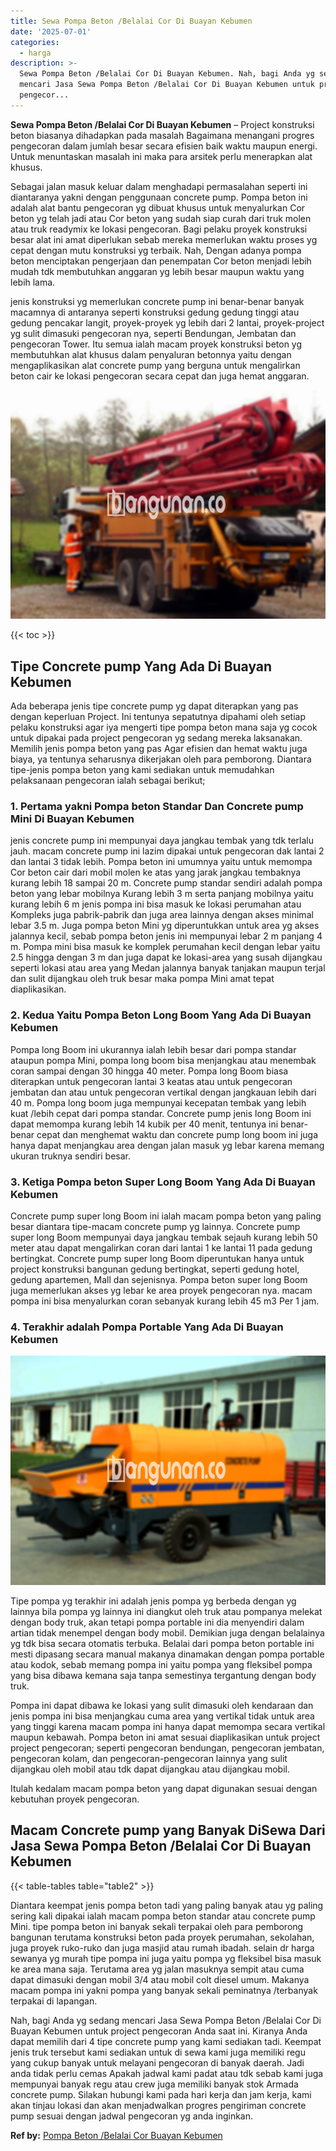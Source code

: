 ```yaml
---
title: Sewa Pompa Beton /Belalai Cor Di Buayan Kebumen
date: '2025-07-01'
categories:
  - harga
description: >-
  Sewa Pompa Beton /Belalai Cor Di Buayan Kebumen. Nah, bagi Anda yg sedang
  mencari Jasa Sewa Pompa Beton /Belalai Cor Di Buayan Kebumen untuk project
  pengecor...
---
```


**Sewa Pompa Beton /Belalai Cor Di Buayan Kebumen** – Project konstruksi beton biasanya dihadapkan pada masalah Bagaimana menangani progres pengecoran dalam jumlah besar secara efisien baik waktu maupun energi. Untuk menuntaskan masalah ini maka para arsitek perlu menerapkan alat khusus.

Sebagai jalan masuk keluar dalam menghadapi permasalahan seperti ini diantaranya yakni dengan penggunaan concrete pump. Pompa beton ini adalah alat bantu pengecoran yg dibuat khusus untuk menyalurkan Cor beton yg telah jadi atau Cor beton yang sudah siap curah dari truk molen atau truk readymix ke lokasi pengecoran. Bagi pelaku proyek konstruksi besar alat ini amat diperlukan sebab mereka memerlukan waktu proses yg cepat dengan mutu konstruksi yg terbaik. Nah, Dengan adanya pompa beton menciptakan pengerjaan dan penempatan Cor beton menjadi lebih mudah tdk membutuhkan anggaran yg lebih besar maupun waktu yang lebih lama.

jenis konstruksi yg memerlukan concrete pump ini benar-benar banyak macamnya di antaranya seperti konstruksi gedung gedung tinggi atau gedung pencakar langit, proyek-proyek yg lebih dari 2 lantai, proyek-project yg sulit dimasuki pengecoran nya, seperti Bendungan, Jembatan dan pengecoran Tower. Itu semua ialah macam proyek konstruksi beton yg membutuhkan alat khusus dalam penyaluran betonnya yaitu dengan mengaplikasikan alat concrete pump yang berguna untuk mengalirkan beton cair ke lokasi pengecoran secara cepat dan juga hemat anggaran.

![Sewa Pompa Beton /Belalai Cor Di Buayan Kebumen](/images/sewa-concrete-pump-37.png)

{{< toc >}}

## Tipe Concrete pump Yang Ada Di Buayan Kebumen

Ada beberapa jenis tipe concrete pump yg dapat diterapkan yang pas dengan keperluan Project. Ini tentunya sepatutnya dipahami oleh setiap pelaku konstruksi agar iya mengerti tipe pompa beton mana saja yg cocok untuk dipakai pada project pengecoran yg sedang mereka laksanakan. Memilih jenis pompa beton yang pas Agar efisien dan hemat waktu juga biaya, ya tentunya seharusnya dikerjakan oleh para pemborong. Diantara tipe-jenis pompa beton yang kami sediakan untuk memudahkan pelaksanaan pengecoran ialah sebagai berikut;

### 1\. Pertama yakni Pompa beton Standar Dan Concrete pump Mini Di Buayan Kebumen

jenis concrete pump ini mempunyai daya jangkau tembak yang tdk terlalu jauh. macam concrete pump ini lazim dipakai untuk pengecoran dak lantai 2 dan lantai 3 tidak lebih. Pompa beton ini umumnya yaitu untuk memompa Cor beton cair dari mobil molen ke atas yang jarak jangkau tembaknya kurang lebih 18 sampai 20 m. Concrete pump standar sendiri adalah pompa beton yang lebar mobilnya Kurang lebih 3 m serta panjang mobilnya yaitu kurang lebih 6 m jenis pompa ini bisa masuk ke lokasi perumahan atau Kompleks juga pabrik-pabrik dan juga area lainnya dengan akses minimal lebar 3.5 m. Juga pompa beton Mini yg diperuntukkan untuk area yg akses jalannya kecil, sebab pompa beton jenis ini mempunyai lebar 2 m panjang 4 m. Pompa mini bisa masuk ke komplek perumahan kecil dengan lebar yaitu 2.5 hingga dengan 3 m dan juga dapat ke lokasi-area yang susah dijangkau seperti lokasi atau area yang Medan jalannya banyak tanjakan maupun terjal dan sulit dijangkau oleh truk besar maka pompa Mini amat tepat diaplikasikan.

### 2\. Kedua Yaitu Pompa Beton Long Boom Yang Ada Di Buayan Kebumen

Pompa long Boom ini ukurannya ialah lebih besar dari pompa standar ataupun pompa Mini, pompa long boom bisa menjangkau atau menembak coran sampai dengan 30 hingga 40 meter. Pompa long Boom biasa diterapkan untuk pengecoran lantai 3 keatas atau untuk pengecoran jembatan dan atau untuk pengecoran vertikal dengan jangkauan lebih dari 40 m. Pompa long boom juga mempunyai kecepatan tembak yang lebih kuat /lebih cepat dari pompa standar. Concrete pump jenis long Boom ini dapat memompa kurang lebih 14 kubik per 40 menit, tentunya ini benar-benar cepat dan menghemat waktu dan concrete pump long boom ini juga hanya dapat menjangkau area dengan jalan masuk yg lebar karena memang ukuran truknya sendiri besar.

### 3\. Ketiga Pompa beton Super Long Boom Yang Ada Di Buayan Kebumen

Concrete pump super long Boom ini ialah macam pompa beton yang paling besar diantara tipe-macam concrete pump yg lainnya. Concrete pump super long Boom mempunyai daya jangkau tembak sejauh kurang lebih 50 meter atau dapat mengalirkan coran dari lantai 1 ke lantai 11 pada gedung bertingkat. Concrete pump super long Boom diperuntukan hanya untuk project konstruksi bangunan gedung bertingkat, seperti gedung hotel, gedung apartemen, Mall dan sejenisnya. Pompa beton super long Boom juga memerlukan akses yg lebar ke area proyek pengecoran nya. macam pompa ini bisa menyalurkan coran sebanyak kurang lebih 45 m3 Per 1 jam.

### 4\. Terakhir adalah Pompa Portable Yang Ada Di Buayan Kebumen

![Sewa Pompa Beton /Belalai Cor Di Buayan Kebumen](/images/sewa-concrete-pump-07.png)

Tipe pompa yg terakhir ini adalah jenis pompa yg berbeda dengan yg lainnya bila pompa yg lainnya ini diangkut oleh truk atau pompanya melekat dengan body truk, akan tetapi pompa portable ini dia menyendiri dalam artian tidak menempel dengan body mobil. Demikian juga dengan belalainya yg tdk bisa secara otomatis terbuka. Belalai dari pompa beton portable ini mesti dipasang secara manual makanya dinamakan dengan pompa portable atau kodok, sebab memang pompa ini yaitu pompa yang fleksibel pompa yang bisa dibawa kemana saja tanpa semestinya tergantung dengan body truk.

Pompa ini dapat dibawa ke lokasi yang sulit dimasuki oleh kendaraan dan jenis pompa ini bisa menjangkau cuma area yang vertikal tidak untuk area yang tinggi karena macam pompa ini hanya dapat memompa secara vertikal maupun kebawah. Pompa beton ini amat sesuai diaplikasikan untuk project project pengecoran; seperti pengecoran bendungan, pengecoran jembatan, pengecoran kolam, dan pengecoran-pengecoran lainnya yang sulit dijangkau oleh mobil atau tdk dapat dijangkau atau dijangkau mobil.

Itulah kedalam macam pompa beton yang dapat digunakan sesuai dengan kebutuhan proyek pengecoran.

## Macam Concrete pump yang Banyak DiSewa Dari Jasa Sewa Pompa Beton /Belalai Cor Di Buayan Kebumen

{{< table-tables table="table2" >}}

Diantara keempat jenis pompa beton tadi yang paling banyak atau yg paling sering kali dipakai ialah macam pompa beton standar atau concrete pump Mini. tipe pompa beton ini banyak sekali terpakai oleh para pemborong bangunan terutama konstruksi beton pada proyek perumahan, sekolahan, juga proyek ruko-ruko dan juga masjid atau rumah ibadah. selain dr harga sewanya yg murah tipe pompa ini juga yaitu pompa yg fleksibel bisa masuk ke area mana saja. Terutama area yg jalan masuknya sempit atau cuma dapat dimasuki dengan mobil 3/4 atau mobil colt diesel umum. Makanya macam pompa ini yakni pompa yang banyak sekali peminatnya /terbanyak terpakai di lapangan.

Nah, bagi Anda yg sedang mencari Jasa Sewa Pompa Beton /Belalai Cor Di Buayan Kebumen untuk project pengecoran Anda saat ini. Kiranya Anda dapat memilih dari 4 tipe concrete pump yang kami sediakan tadi. Keempat jenis truk tersebut kami sediakan untuk di sewa kami juga memiliki regu yang cukup banyak untuk melayani pengecoran di banyak daerah. Jadi anda tidak perlu cemas Apakah jadwal kami padat atau tdk sebab kami juga mempunyai banyak regu atau crew juga memiliki banyak stok Armada concrete pump. Silakan hubungi kami pada hari kerja dan jam kerja, kami akan tinjau lokasi dan akan menjadwalkan progres pengiriman concrete pump sesuai dengan jadwal pengecoran yg anda inginkan.

**Ref by:** [Pompa Beton /Belalai Cor Buayan Kebumen](https://id.wikipedia.org/wiki/Pompa)
